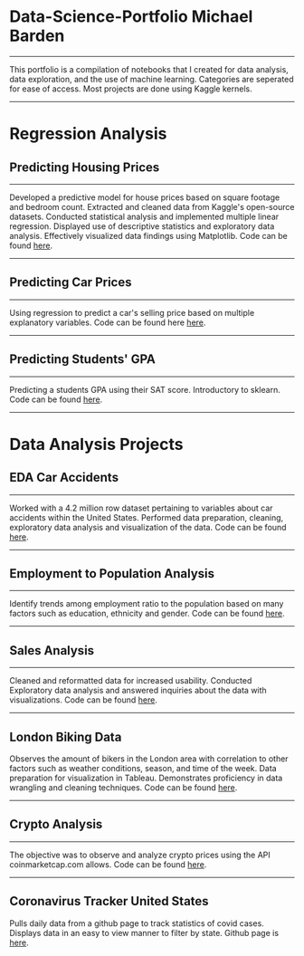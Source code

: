 # Data-Science-Portfolio Michael Barden
-----

This portfolio is a compilation of notebooks that I created for data analysis, data exploration, and the use of machine learning. Categories are seperated for ease of access. Most projects are done using Kaggle kernels.  

-----
# Regression Analysis

## Predicting Housing Prices
-----

Developed a predictive model for house prices based on square footage and bedroom count. Extracted and cleaned data from Kaggle's open-source datasets. Conducted statistical analysis and implemented multiple linear regression. Displayed use of descriptive statistics and exploratory data analysis. Effectively visualized data findings using Matplotlib. Code can be found [here](https://www.kaggle.com/code/bardenm/predicting-housing-prices).

-----
## Predicting Car Prices
-----

Using regression to predict a car's selling price based on multiple explanatory variables. Code can be found here [here](https://www.kaggle.com/bardenm/predicting-car-prices).

-----
## Predicting Students' GPA
-----

Predicting a students GPA using their SAT score. Introductory to sklearn. Code can be found [here](https://www.kaggle.com/code/bardenm/simple-linear-regression/notebook).

-----
# Data Analysis Projects

## EDA Car Accidents
-----

Worked with a 4.2 million row dataset pertaining to variables about car accidents within the United States. Performed data preparation, cleaning, exploratory data analysis and visualization of the data. Code can be found [here](https://www.kaggle.com/code/bardenm/sales-analysis).

-----
## Employment to Population Analysis
-----

Identify trends among employment ratio to the population based on many factors such as education, ethnicity and gender. Code can be found [here](https://www.kaggle.com/code/bardenm/employment-to-population-analysis).

-----
## Sales Analysis
-----
Cleaned and reformatted data for increased usability. Conducted Exploratory data analysis and answered inquiries about the data with visualizations. Code can be found [here](https://www.kaggle.com/code/bardenm/sales-analysis). 

-----

## London Biking Data

Observes the amount of bikers in the London area with correlation to other factors such as weather conditions, season, and time of the week. Data preparation for visualization in Tableau. Demonstrates proficiency in data wrangling and cleaning techniques. Code can be found [here](https://www.kaggle.com/code/bardenm/london-biking-data/notebook). 

-----
## Crypto Analysis
-----

The objective was to observe and analyze crypto prices using the API coinmarketcap.com allows. Code can be found [here](https://www.kaggle.com/code/bardenm/crypto-data/notebook).

-----
## Coronavirus Tracker United States 

Pulls daily data from a github page to track statistics of covid cases. Displays data in an easy to view manner to filter by state. Github page is [here](https://github.com/BardenM/CoronaVirusTrackerUS).

